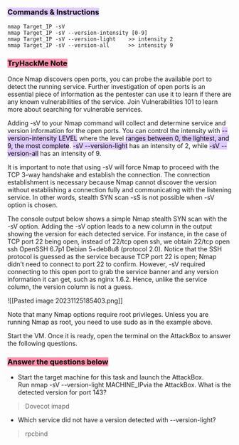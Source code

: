 ### <mark style="background: #D2B3FFA6;">Commands & Instructions</mark>

	nmap Target_IP -sV
	nmap Target_IP -sV --version-intensity [0-9]
	nmap Target_IP -sV --version-light    >> intensity 2
	nmap Target_IP -sV --version-all      >> intensity 9

### <mark style="background: #FF5582A6;">TryHackMe Note
</mark>

Once Nmap discovers open ports, you can probe the available port to detect the running service. Further investigation of open ports is an essential piece of information as the pentester can use it to learn if there are any known vulnerabilities of the service. Join Vulnerabilities 101 to learn more about searching for vulnerable services.

Adding -sV to your Nmap command will collect and determine service and version information for the open ports. You can control the intensity with <mark style="background: #D2B3FFA6;">--version-intensity LEVEL</mark> where the level <mark style="background: #D2B3FFA6;">ranges between 0, the lightest, and 9, the most complete</mark>. <mark style="background: #D2B3FFA6;">-sV --version-light</mark> has an intensity of 2, while <mark style="background: #D2B3FFA6;">-sV --version-all</mark> has an intensity of 9.

It is important to note that using -sV will force Nmap to proceed with the TCP 3-way handshake and establish the connection. The connection establishment is necessary because Nmap cannot discover the version without establishing a connection fully and communicating with the listening service. In other words, stealth SYN scan -sS is not possible when -sV option is chosen.

The console output below shows a simple Nmap stealth SYN scan with the -sV option. Adding the -sV option leads to a new column in the output showing the version for each detected service. For instance, in the case of TCP port 22 being open, instead of 22/tcp open ssh, we obtain 22/tcp open ssh OpenSSH 6.7p1 Debian 5+deb8u8 (protocol 2.0). Notice that the SSH protocol is guessed as the service because TCP port 22 is open; Nmap didn’t need to connect to port 22 to confirm. However, -sV required connecting to this open port to grab the service banner and any version information it can get, such as nginx 1.6.2. Hence, unlike the service column, the version column is not a guess.

![[Pasted image 20231125185403.png]]

Note that many Nmap options require root privileges. Unless you are running Nmap as root, you need to use sudo as in the example above.

Start the VM. Once it is ready, open the terminal on the AttackBox to answer the following questions.

### <mark style="background: #FF5582A6;">Answer the questions below</mark>

- Start the target machine for this task and launch the AttackBox. Run nmap -sV --version-light MACHINE_IPvia the AttackBox. What is the detected version for port 143?
> Dovecot imapd

- Which service did not have a version detected with --version-light? 
> rpcbind
